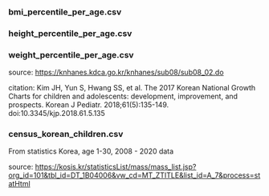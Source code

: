 
### bmi_percentile_per_age.csv
### height_percentile_per_age.csv
### weight_percentile_per_age.csv

source: https://knhanes.kdca.go.kr/knhanes/sub08/sub08_02.do

citation: Kim JH, Yun S, Hwang SS, et al. The 2017 Korean National Growth Charts for children and adolescents: development, improvement, and prospects. Korean J Pediatr. 2018;61(5):135-149. doi:10.3345/kjp.2018.61.5.135

### census_korean_children.csv
From statistics Korea, age 1-30, 2008 - 2020 data

source: https://kosis.kr/statisticsList/mass/mass_list.jsp?org_id=101&tbl_id=DT_1B04006&vw_cd=MT_ZTITLE&list_id=A_7&process=statHtml
